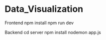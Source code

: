 # Data_Visualization
Frontend
npm install
npm run dev

Backend
cd server
npm install
nodemon app.js
